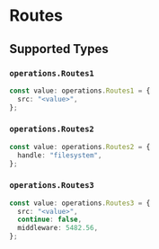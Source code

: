 # Routes


## Supported Types

### `operations.Routes1`

```typescript
const value: operations.Routes1 = {
  src: "<value>",
};
```

### `operations.Routes2`

```typescript
const value: operations.Routes2 = {
  handle: "filesystem",
};
```

### `operations.Routes3`

```typescript
const value: operations.Routes3 = {
  src: "<value>",
  continue: false,
  middleware: 5482.56,
};
```

